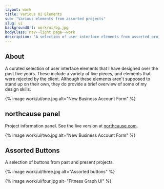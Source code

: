 ```yaml
---
layout: work
title: Various UI Elements
sub: "Various elements from assorted projects"
slug: ui
backgroundUrl: work/ui/bg.jpg
bodyClass: nav--light page--work
description: "A selection of user interface elements from assorted projects over the past five years."
---
```


<div class="inner-columns inner-columns--work">
    <div class="inner-columns__col">
        <h2>About</h2>
        <p>A curated selection of user interface elements that I have designed over the past five years. These include a variety of live pieces, and elements that were rejected by the client. Although these elements aren't supposed to stand up on their own, they do provide a brief overview of some of my design skills.</p>
    </div>
</div>

{% image work/ui/one.jpg alt="New Business Account Form" %}

<div class="page__article--inner">
    <h2>northcause panel</h2>
    <p>Project information panel. See the live version at <a href="http://www.northcause.com">northcause.com</a>.</p>
</div>

{% image work/ui/two.jpg alt="New Business Account Form" %}

<div class="page__article--inner">
    <h2>Assorted Buttons</h2>
    <p>A selection of buttons from past and present projects.</p>
</div>

{% image work/ui/three.jpg alt="Assorted buttons" %}

{% image work/ui/four.jpg alt="Fitness Graph UI" %}